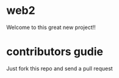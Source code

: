web2
===

Welcome to this great new project!!

contributors gudie
=======================
Just fork this repo and send a pull request
